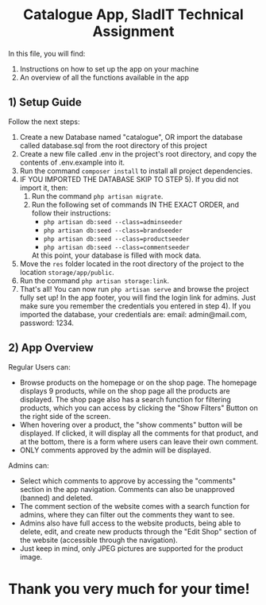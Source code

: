 <h1 style="text-align: center">Catalogue App, SladIT Technical Assignment</h1>
<p>In this file, you will find:</p>
<ol>
    <li>Instructions on how to set up the app on your machine</li>
    <li>An overview of all the functions available in the app</li>
</ol>

<h2>1) Setup Guide</h2>
<p>Follow the next steps:</p>
<ol>
    <li>
        Create a new Database named "catalogue", OR import the database called database.sql from the root directory of this project
    </li>
    <li>
        Create a new file called .env in the project's root directory, and copy the contents of .env.example into it.
    </li>
    <li>
        Run the command <code>composer install</code> to install all project dependencies.
    </li>
    <li>
        IF YOU IMPORTED THE DATABASE SKIP TO STEP 5). If you did not import it, then:
        <ol>
            <li>
                Run the command <code>php artisan migrate</code>.
            </li>
            <li>
                Run the following set of commands IN THE EXACT ORDER, and follow their instructions:
                <ul>
                    <li><code>php artisan db:seed --class=adminseeder</code></li>
                    <li><code>php artisan db:seed --class=brandseeder</code></li>
                    <li><code>php artisan db:seed --class=productseeder</code></li>
                    <li><code>php artisan db:seed --class=commentseeder</code></li>
                </ul>
                At this point, your database is filled with mock data.
            </li>
        </ol>
    </li>
    <li>
        Move the <code>res</code> folder located in the root directory of the project to the location <code>storage/app/public</code>.
    </li>
    <li>
        Run the command <code>php artisan storage:link</code>.
    </li>
    <li>That's all! You can now run <code>php artisan serve</code> and browse the project fully set up! In the app footer, you will find the login link for admins. Just make sure you remember the credentials you entered in step 4). If you imported the database, your credentials are: email: admin@mail.com, password: 1234.</li>
</ol>

<h2>2) App Overview</h2>
<p>Regular Users can:</p>
<ul>
    <li>Browse products on the homepage or on the shop page. The homepage displays 9 products, while on the shop page all the products are displayed. The shop page also has a search function for filtering products, which you can access by clicking the "Show Filters" Button on the right side of the screen.</li>
    <li>When hovering over a product, the "show comments" button will be displayed. If clicked, it will display all the comments for that product, and at the bottom, there is a form where users can leave their own comment.</li>
    <li>ONLY comments approved by the admin will be displayed.</li>
</ul>
<p>Admins can:</p>
<ul>
    <li>Select which comments to approve by accessing the "comments" section in the app navigation. Comments can also be unapproved (banned) and deleted.</li>
    <li>The comment section of the website comes with a search function for admins, where they can filter out the comments they want to see.</li>
    <li>Admins also have full access to the website products, being able to delete, edit, and create new products through the "Edit Shop" section of the website (accessible through the navigation).</li>
    <li>Just keep in mind, only JPEG pictures are supported for the product image.</li>
</ul>

<h1>Thank you very much for your time!</h1>
